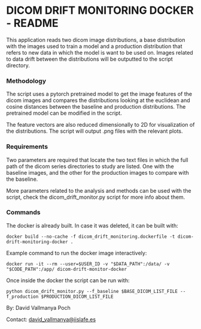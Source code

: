 # DICOM DRIFT MONITORING DOCKER - README #

This application reads two dicom image distributions, a base distribution with the images used to train a model and a production distribution that refers to new data in which the model is want to be used on. Images related to data drift between the distributions will be outputted to the script directory.

### Methodology ###

The script uses a pytorch pretrained model to get the image features of the dicom images and compares the distributions looking at the euclidean and cosine distances between the baseline and production distributions. The pretrained model can be modified in the script.

The feature vectors are also reduced dimensionally to 2D for visualization of the distributions. The script will output .png files with the relevant plots.

### Requirements ###

Two parameters are required that locate the two text files in which the full path of the dicom series directories to study are listed. One with the baseline images, and the other for the production images to compare with the baseline. 

More parameters related to the analysis and methods can be used with the script, check the dicom_drift_monitor.py script for more info about them.

### Commands ###

The docker is already built. In case it was deleted, it can be built with:

```docker build --no-cache -f dicom_drift_monitoring.dockerfile -t dicom-drift-monitoring-docker .```

Example command to run the docker image interactively:

```docker run -it --rm --user=$USER_ID -v "$DATA_PATH":/data/ -v "$CODE_PATH":/app/ dicom-drift-monitor-docker```

Once inside the docker the script can be run with:

```python dicom_drift_monitor.py --f_baseline $BASE_DICOM_LIST_FILE --f_production $PRODUCTION_DICOM_LIST_FILE```


By: David Vallmanya Poch

Contact: david_vallmanya@iislafe.es
